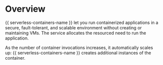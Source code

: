 # Overview

{{ serverless-containers-name }} let you run containerized applications in a secure, fault-tolerant, and scalable environment without creating or maintaining VMs. The service allocates the resourced need to run the application.

As the number of container invocations increases, it automatically scales up: {{ serverless-containers-name }} creates additional instances of the container.

